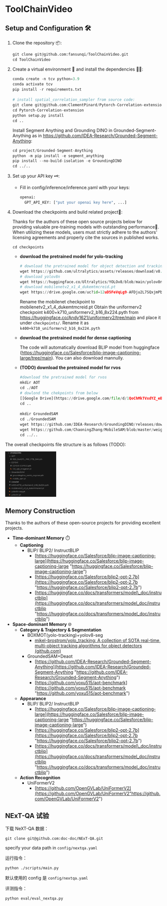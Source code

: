 # ToolChainVideo


## Setup and Configuration 🛠️

1. Clone the repository 📦:
   ```python
   git clone git@github.com:fansunqi/ToolChainVideo.git
   cd ToolChainVideo
   ```
2. Create a virtual environment 🧹 and install the dependencies 🧑‍🍳:
   ```python
   conda create -n tcv python=3.9
   conda activate tcv
   pip install -r requirements.txt
   
   # install spatial_correlation_sampler from source code:
   git clone git@github.com:ClementPinard/Pytorch-Correlation-extension.git
   cd Pytorch-Correlation-extension
   python setup.py install
   cd ..
   ```
   Install Segment Anything and Grounding DINO in Grounded-Segment-Anything as in https://github.com/IDEA-Research/Grounded-Segment-Anything:
   ```python
   cd project/Grounded-Segment-Anything
   python -m pip install -e segment_anything
   pip install --no-build-isolation -e GroundingDINO
   cd ../..
   ```

3. Set up your API key 🗝️:
   - Fill in config/inference/inference.yaml with your keys:
     ```python
     openai:
       GPT_API_KEY: ["put your openai key here", ...]
     ```

5. Download the checkpoints  and bulid related project🧩:

   Thanks for the authors of these open source projects below for providing valuable pre-training models with outstanding performance🤝. When utilizing these models, users must strictly adhere to the authors' licensing agreements and properly cite the sources in published works.
   ```
   cd checkpoints
   ```

   - **download the pretrained model for yolo-tracking**
     ```python
     # download the pretrained model for object detection and tracking
     wget https://github.com/ultralytics/assets/releases/download/v8.2.0/yolov8n-seg.pt
     # download yolov8n
     wget https://huggingface.co/Ultralytics/YOLOv8/blob/main/yolov8n.pt
     # download mobilenetv2_x1_4_dukemtmcreid.pt
     wget https://drive.google.com/uc?id=12uD5FeVqLg9-AFDju2L7SQxjmPb4zpBN
     ```
     Rename the mobilenet checkpoint to mobilenetv2_x1_4_dukemtmcreid.pt
     Obtain the uniformerv2 checkpoint k400+k710_uniformerv2_b16_8x224.pyth from https://huggingface.co/Andy1621/uniformerv2/tree/main and place it under ```checkpoints/```. Rename it as ```k400+k710_uniformerv2_b16_8x224.pyth```
   - **download the pretrained model for dense captioning**
   
      The code will automatically download BLIP model from huggingface (https://huggingface.co/Salesforce/blip-image-captioning-large/tree/main). You can also download mannully.
   

   - **(TODO) download the pretrained model for rvos**
     ```python
     #download the pretrained model for rvos
     mkdir AOT 
     cd ./AOT
     # dowlond the chekpoints from below 
     [[Google Drive](https://drive.google.com/file/d/1QoChMkTVxdYZ_eBlZhK2acq9KMQZccPJ/view)]
     cd ..
     
     mkdir GroundedSAM
     cd ./GroundedSAM
     wget https://github.com/IDEA-Research/GroundingDINO/releases/download/v0.1.0-alpha2/groundingdino_swinb_cogcoor.pth
     wget https://github.com/ChaoningZhang/MobileSAM/blob/master/weights/mobile_sam.pt
     cd ../..
     ```

The overall checkpoints file structure is as follows (TODO):

<img src="assets/ckpt_files.png" alt="ckpt_files" style="zoom: 33%;" />

## Memory Construction

Thanks to the authors of these open-source projects for providing excellent projects.

- **Time-dominant Memory** ⏱️
  - **Captioning**
    - BLIP/ BLIP2/ InstructBLIP
      - [https://huggingface.co/Salesforce/blip-image-captioning-large](https://huggingface.co/Salesforce/blip-image-captioning-large "https://huggingface.co/Salesforce/blip-image-captioning-large")
      - [https://huggingface.co/Salesforce/blip2-opt-2.7b](https://huggingface.co/Salesforce/blip2-opt-2.7b "https://huggingface.co/Salesforce/blip2-opt-2.7b")
      - [https://huggingface.co/docs/transformers/model\_doc/instructblip](https://huggingface.co/docs/transformers/model_doc/instructblip "https://huggingface.co/docs/transformers/model_doc/instructblip")
- **Space-dominant Memory** 🌐
  - **Category & Trajectory & Segmentation**
    - BOXMOT(yolo-tracking)+yolov8-seg
      - [mikel-brostrom/yolo\_tracking: A collection of SOTA real-time, multi-object tracking algorithms for object detectors (github.com)](https://github.com/mikel-brostrom/yolo_tracking "mikel-brostrom/yolo_tracking: A collection of SOTA real-time, multi-object tracking algorithms for object detectors (github.com)")
    - GroundedSAM+Deaot
      - [https://github.com/IDEA-Research/Grounded-Segment-Anything](https://github.com/IDEA-Research/Grounded-Segment-Anything "https://github.com/IDEA-Research/Grounded-Segment-Anything")
      - [https://github.com/yoxu515/aot-benchmark](https://github.com/yoxu515/aot-benchmark "https://github.com/yoxu515/aot-benchmark")
  - **Appearance**
    - BLIP/ BLIP2/ InstructBLIP
      - [https://huggingface.co/Salesforce/blip-image-captioning-large](https://huggingface.co/Salesforce/blip-image-captioning-large "https://huggingface.co/Salesforce/blip-image-captioning-large")
      - [https://huggingface.co/Salesforce/blip2-opt-2.7b](https://huggingface.co/Salesforce/blip2-opt-2.7b "https://huggingface.co/Salesforce/blip2-opt-2.7b")
      - [https://huggingface.co/docs/transformers/model\_doc/instructblip](https://huggingface.co/docs/transformers/model_doc/instructblip "https://huggingface.co/docs/transformers/model_doc/instructblip")
  - **Action Recognition**
    - UniFormerV2
      - [https://github.com/OpenGVLab/UniFormerV2](https://github.com/OpenGVLab/UniFormerV2"https://github.com/OpenGVLab/UniFormerV2")

## NExT-QA 试验

下载 NeXT-QA 数据：
```
git clone git@github.com:doc-doc/NExT-QA.git
```
specify your data path in ```config/nextqa.yaml```

运行指令：

```
python ./scripts/main.py
```

默认使用的 config 是 `config/nextqa.yaml`

评测指令：

```
python eval/eval_nextqa.py
```

